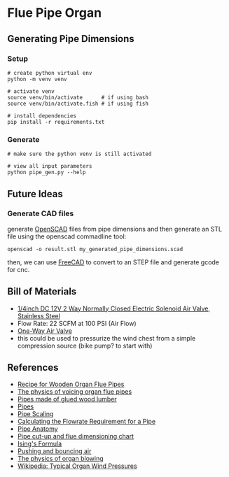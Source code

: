 # Flue Pipe Organ

## Generating Pipe Dimensions
### Setup
``` shell
# create python virtual env
python -m venv venv

# activate venv
source venv/bin/activate      # if using bash
source venv/bin/activate.fish # if using fish

# install dependencies
pip install -r requirements.txt
```
### Generate
``` shell
# make sure the python venv is still activated

# view all input parameters
python pipe_gen.py --help
```

## Future Ideas
### Generate CAD files
generate [OpenSCAD](https://openscad.org/) files from pipe dimensions and then generate an STL file using the openscad commadline tool:
``` shell
openscad -o result.stl my_generated_pipe_dimensions.scad
```
then, we can use [FreeCAD](https://www.freecad.org/) to convert to an STEP file and generate gcode for cnc.

## Bill of Materials
* [1/4inch DC 12V 2 Way Normally Closed Electric Solenoid Air Valve, Stainless Steel](https://a.co/d/bLPSXj3)
 * Flow Rate: 22 SCFM at 100 PSI (Air Flow)
* [One-Way Air Valve](https://a.co/d/e5XyaxP)
 * this could be used to pressurize the wind chest from a simple compression source (bike pump? to start with)


## References
* [Recipe for Wooden Organ Flue Pipes](https://www.mmdigest.com/Tech/pipesRecipe.html)
* [The physics of voicing organ flue pipes ](https://www.colinpykett.org.uk/physics-of-voicing-organ-flue-pipes.htm#Cutup)
* [Pipes made of glued wood lumber](https://www.yamaha.com/en/musical_instrument_guide/pipeorgan/mechanism/mechanism003.html)
* [Pipes](http://www.fonema.se/organ/pipes/pipes.htm)
* [Pipe Scaling](https://www.rwgiangiulio.com/math/pipescaling.htm)
* [Calculating the Flowrate Requirement for a Pipe](https://www.rwgiangiulio.com/math/flowrate.htm)
* [Pipe Anatomy](https://www.researchgate.net/publication/315100298/figure/fig5/AS:668883253985299@1536485603642/The-parts-of-a-reed-lingual-a-and-a-flue-labial-b-organ-pipe-As-shown-in-b-the.ppm)
* [Pipe cut-up and flue dimensioning chart](http://www.fonema.se/ising/isint.htm)
* [Ising's Formula](https://www.mmdigest.com/Tech/isingform.html)
* [Pushing and bouncing air](https://www.mmdigest.com/Tech/airbounc.htm)
* [The physics of organ blowing](https://www.colinpykett.org.uk/physics-of-organ-blowing.htm)
* [Wikipedia: Typical Organ Wind Pressures](https://en.wikipedia.org/wiki/Pipe_organ#:~:text=Pipe%20organ%20wind%20pressures%20are,two%20legs%20of%20the%20manometer.)
